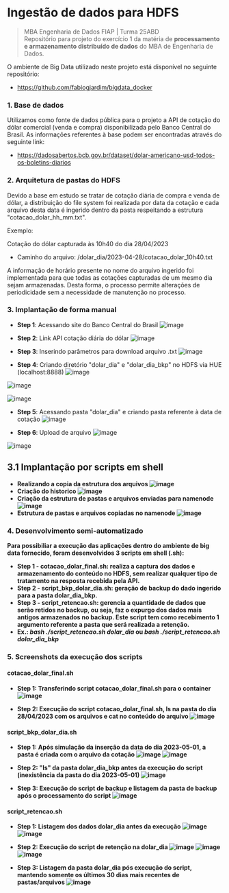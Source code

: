 # <b>Ingestão de dados para HDFS</b>
> MBA Engenharia de Dados FIAP | Turma 25ABD <br>
Repositório para projeto do exercício 1 da matéria de <b>processamento e armazenamento distribuído de dados</b> do MBA de Engenharia de Dados.

O ambiente de Big Data utilizado neste projeto está disponível no seguinte repositório:
- https://github.com/fabiogjardim/bigdata_docker

### <b>1. Base de dados</b>
Utilizamos como fonte de dados pública para o projeto a API de cotação do dólar comercial (venda e compra) disponibilizada pelo Banco Central do Brasil.
As informações referentes à base podem ser encontradas através do seguinte link:
- https://dadosabertos.bcb.gov.br/dataset/dolar-americano-usd-todos-os-boletins-diarios

### <b>2. Arquitetura de pastas do HDFS</b>
Devido a base em estudo se tratar de cotação diária de compra e venda de dólar, a distribuição do file system foi realizada por data da cotação e cada arquivo desta data é ingerido dentro da pasta respeitando a estrutura "cotacao_dolar_hh_mm.txt".

Exemplo:

Cotação do dólar capturada às 10h40 do dia 28/04/2023
- Caminho do arquivo: /dolar_dia/2023-04-28/cotacao_dolar_10h40.txt

A informação de horário presente no nome do arquivo ingerido foi implementada para que todas as cotações capturadas de um mesmo dia sejam armazenadas. Desta forma, o processo permite alterações de periodicidade sem a necessidade de manutenção no processo.

### <b>3. Implantação de forma manual</b>

- <b>Step 1</b>: Acessando site do Banco Central do Brasil
![image](https://github.com/nolrenan/fiap_25abd_pd_ex1/blob/main/prints/manual/01-acesso_portal_bacen.png)

- <b>Step 2</b>: Link API cotação diária do dólar
![image](https://github.com/nolrenan/fiap_25abd_pd_ex1/blob/main/prints/manual/02-cotacao_dolar_portal_bacen.png)

- <b>Step 3</b>: Inserindo parâmetros para download arquivo .txt
![image](https://github.com/nolrenan/fiap_25abd_pd_ex1/blob/main/prints/manual/03-download_json_portal_bacen.png)

- <b>Step 4</b>: Criando diretório "dolar_dia" e "dolar_dia_bkp" no HDFS via HUE (localhost:8888)
![image](https://github.com/nolrenan/fiap_25abd_pd_ex1/blob/main/prints/manual/04-criar_pasta_dolar_dia_hdfs.png)

![image](https://github.com/nolrenan/fiap_25abd_pd_ex1/blob/main/prints/manual/05-criar_pasta_dolar_dia_hdfs.png)

![image](https://github.com/nolrenan/fiap_25abd_pd_ex1/blob/main/prints/manual/04b-criar_pasta_dolar_dia_bkp_hdfs.png)

- <b>Step 5</b>: Acessando pasta "dolar_dia" e criando pasta referente à data de cotação
![image](https://github.com/nolrenan/fiap_25abd_pd_ex1/blob/main/prints/manual/06-criar_pasta_cotacao_dolar.png)

- <b>Step 6</b>: Upload de arquivo
![image](https://github.com/nolrenan/fiap_25abd_pd_ex1/blob/main/prints/manual/07-upload_file.png)

![image](https://github.com/nolrenan/fiap_25abd_pd_ex1/blob/main/prints/manual/08-arquivo_repositorio.png)

## <b>3.1 Implantação por scripts em shell</b>
- <b>Realizando a copia da estrutura dos arquivos
![image](https://github.com/nolrenan/fiap_25abd_pd_ex1/blob/main/prints/manual_shew/copia_estruturaarquivos.png)
- <b>Criação do historico 
![image](https://github.com/nolrenan/fiap_25abd_pd_ex1/blob/main/prints/manual_shew/criacao_de_historico.png)
- <b>Criação da estrutura de pastas e arquivos enviadas para namenode
![image](https://github.com/nolrenan/fiap_25abd_pd_ex1/blob/main/prints/manual_shew/estrutura_de_pastasarquivos_enviado_para_HDFS.png)
- <b>Estrutura de pastas e arquivos copiadas no namenode
![image](https://github.com/nolrenan/fiap_25abd_pd_ex1/blob/main/prints/manual_shew/estrutura_pastasarquivos_copiada_no_namenode.png)

### <b>4. Desenvolvimento semi-automatizado</b>

Para possibiliar a execução das aplicações dentro do ambiente de big data fornecido, foram desenvolvidos 3 scripts em shell (.sh):
- <b>Step 1 - cotacao_dolar_final.sh</b>: realiza a captura dos dados e armazenamento do conteúdo no HDFS, sem realizar qualquer tipo de tratamento na resposta recebida pela API.
- <b>Step 2 - script_bkp_dolar_dia.sh</b>: geração de backup do dado ingerido para a pasta dolar_dia_bkp.
- <b>Step 3 - script_retencao.sh</b>: gerencia a quantidade de dados que serão retidos no backup, ou seja, faz o expurgo dos dados mais antigos armazenados no backup. Este script tem como recebimento 1 argumento referente a pasta que será realizada a retenção. 
- Ex.: <i>bash ./script_retencao.sh <b>dolar_dia</b></i> ou <i>bash ./script_retencao.sh <b>dolar_dia_bkp</b></i> 

### <b>5. Screenshots da execução dos scripts</b>

#### cotacao_dolar_final.sh
- <b>Step 1</b>: Transferindo script cotacao_dolar_final.sh para o container
![image](https://github.com/nolrenan/fiap_25abd_pd_ex1/blob/main/prints/ingestao%20hdfs/transferindo-codigo-container.jpg)

- <b>Step 2</b>: Execução do script cotacao_dolar_final.sh, ls na pasta do dia 28/04/2023 com os arquivos e cat no conteúdo do arquivo
![image](https://github.com/nolrenan/fiap_25abd_pd_ex1/blob/main/prints/ingestao%20hdfs/extracao-ingestao-hdfs.jpg)

#### script_bkp_dolar_dia.sh
- <b>Step 1</b>: Após simulação da inserção da data do dia 2023-05-01, a pasta é criada com o arquivo da cotação
![image](https://github.com/nolrenan/fiap_25abd_pd_ex1/blob/main/prints/backup/backup_1.png)
![image](https://github.com/nolrenan/fiap_25abd_pd_ex1/blob/main/prints/backup/backup_2.png)

- <b>Step 2</b>: "ls" da pasta dolar_dia_bkp antes da execução do script (inexistência da pasta do dia 2023-05-01)
![image](https://github.com/nolrenan/fiap_25abd_pd_ex1/blob/main/prints/backup/backup_3.png)

- <b>Step 3</b>: Execução do script de backup e listagem da pasta de backup após o processamento do script
![image](https://github.com/nolrenan/fiap_25abd_pd_ex1/blob/main/prints/backup/backup_4.png)

#### script_retencao.sh
- <b>Step 1</b>: Listagem dos dados dolar_dia antes da execução
![image](https://github.com/nolrenan/fiap_25abd_pd_ex1/blob/main/prints/retencao/retencao_1.png)
![image](https://github.com/nolrenan/fiap_25abd_pd_ex1/blob/main/prints/retencao/retencao_2.png)

- <b>Step 2</b>: Execução do script de retenção na dolar_dia
![image](https://github.com/nolrenan/fiap_25abd_pd_ex1/blob/main/prints/retencao/retencao_3.png)
![image](https://github.com/nolrenan/fiap_25abd_pd_ex1/blob/main/prints/retencao/retencao_4.png)
![image](https://github.com/nolrenan/fiap_25abd_pd_ex1/blob/main/prints/retencao/retencao_5.png)

- <b>Step 3</b>: Listagem da pasta dolar_dia pós execução do script, mantendo somente os últimos 30 dias mais recentes de pastas/arquivos
![image](https://github.com/nolrenan/fiap_25abd_pd_ex1/blob/main/prints/retencao/retencao_6.png)

